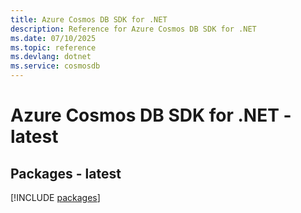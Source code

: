 ```yaml
---
title: Azure Cosmos DB SDK for .NET
description: Reference for Azure Cosmos DB SDK for .NET
ms.date: 07/10/2025
ms.topic: reference
ms.devlang: dotnet
ms.service: cosmosdb
---
```

# Azure Cosmos DB SDK for .NET - latest
## Packages - latest
[!INCLUDE [packages](cosmos-db-index.md)]